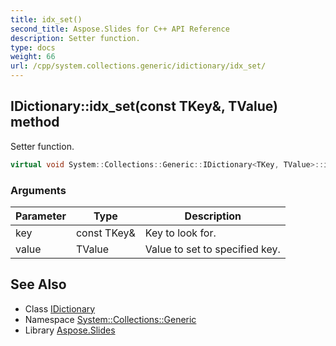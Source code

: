 ```yaml
---
title: idx_set()
second_title: Aspose.Slides for C++ API Reference
description: Setter function.
type: docs
weight: 66
url: /cpp/system.collections.generic/idictionary/idx_set/
---
```

## IDictionary::idx_set(const TKey\&, TValue) method


Setter function.

```cpp
virtual void System::Collections::Generic::IDictionary<TKey, TValue>::idx_set(const TKey &key, TValue value)=0
```


### Arguments

| Parameter | Type | Description |
| --- | --- | --- |
| key | const TKey\& | Key to look for. |
| value | TValue | Value to set to specified key. |

## See Also

* Class [IDictionary](./)
* Namespace [System::Collections::Generic](../)
* Library [Aspose.Slides](../../)